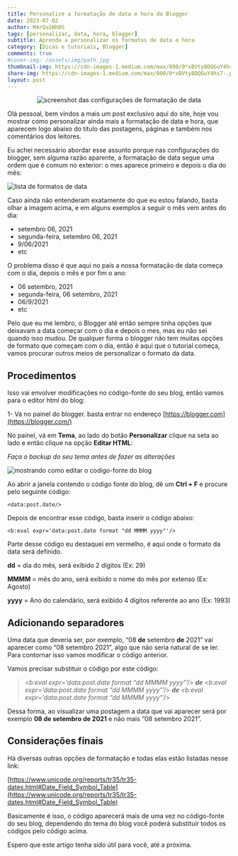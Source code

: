 ```yaml
---
title: Personalize a formatação de data e hora do Blogger
date: 2023-07-02
author: M4rQu1Nh0S
tags: [personalizar, data, hora, blogger]
subtitle: Aprenda a personalizar os formatos de data e hora
category: [Dicas e tutoriais, Blogger]
comments: true
#cover-img: /assets/img/path.jpg
thumbnail-img: https://cdn-images-1.medium.com/max/800/0*xBVty8DQGuY4hs7-.png
share-img: https://cdn-images-1.medium.com/max/800/0*xBVty8DQGuY4hs7-.png
layout: post
---
```


<p align='center'><img alt='screenshot das configurações de formatação de data' src="https://cdn-images-1.medium.com/max/800/0*xBVty8DQGuY4hs7-.png"/></p>
Olá pessoal, bem vindos a mais um post exclusivo aqui do site, hoje vou mostrar como personalizar ainda mais a formatação de data e hora, que aparecem logo abaixo do titulo das postagens, páginas e também nos comentários dos leitores.

Eu achei necessário abordar esse assunto porque nas configurações do blogger, sem alguma razão aparente, a formatação de data segue uma ordem que é comum no exterior: o mes aparece primeiro e depois o dia do mês:

![lista de formatos de data](https://cdn-images-1.medium.com/max/800/0*YU_4zREq31Unmg3g.png)

Caso ainda não entenderam exatamente do que eu estou falando, basta olhar a imagem acima, e em alguns exemplos a seguir o mês vem antes do dia:

-   setembro 06, 2021
-   segunda-feira, setembro 06, 2021
-   9/06/2021
-   etc

O problema disso é que aqui no país a nossa formatação de data começa com o dia, depois o mês e por fim o ano:

-   06 setembro, 2021
-   segunda-feira, 06 setembro, 2021
-   06/9/2021
-   etc

Pelo que eu me lembro, o Blogger até então sempre tinha opções que deixavam a data começar com o dia e depois o mes, mas eu não sei quando isso mudou. De qualquer forma o blogger não tem muitas opções de formato que começam com o dia, então é aqui que o tutorial começa, vamos procurar outros meios de personalizar o formato da data.

## Procedimentos

Isso vai envolver modificações no código-fonte do seu blog, então vamos para o editor html do blog:

1- Vá no painel do blogger. basta entrar no endereço [https://blogger.com](https://blogger.com/)

No painel, vá em **Tema**, ao lado do botão **Personalizar** clique na seta ao lado e então clique na opção **Editar HTML**:

_Faça o backup do seu tema antes de fazer as alterações_

![mostrando como editar o codigo-fonte do blog](https://cdn-images-1.medium.com/max/800/1*7ugvRKRObPv4VJYWdxefKQ.png)

Ao abrir a janela contendo o código fonte do blog, dê um **Ctrl + F** e procure pelo seguinte código:

	<data:post.date/>

Depois de encontrar esse código, basta inserir o código abaixo:

	<b:eval expr='data:post.date format "dd MMMM yyyy"'/>

Parte desse código eu destaquei em vermelho, é aqui onde o formato da data será definido.

**dd** = dia do mês, será exibido 2 dígitos (Ex: 29)

**MMMM** = mês do ano, será exibido o nome do mês por extenso (Ex: Agosto)

**yyyy** = Ano do calendário, será exibido 4 dígitos referente ao ano (Ex: 1993)

## Adicionando separadores

Uma data que deveria ser, por exemplo, “08 **de** setembro **de** 2021” vai aparecer como “08 setembro 2021”, algo que não seria natural de se ler. Para contornar isso vamos modificar o código anterior.

Vamos precisar substituir o código por este código:

> _<b:eval expr=’data:post.date format “dd MMMM yyyy”’/>_ **_de_** _<b:eval expr=’data:post.date format “dd MMMM yyyy”’/>_ **_de_** _<b:eval expr=’data:post.date format “dd MMMM yyyy”’/>_

Dessa forma, ao visualizar uma postagem a data que vai aparecer será por exemplo **08 de setembro de 2021** e não mais “08 setembro 2021”.

## Considerações finais

Há diversas outras opções de formatação e todas elas estão listadas nesse link:

[https://www.unicode.org/reports/tr35/tr35-dates.html#Date_Field_Symbol_Table](https://www.unicode.org/reports/tr35/tr35-dates.html#Date_Field_Symbol_Table)

Basicamente é isso, o código aparecerá mais de uma vez no código-fonte do seu blog, dependendo do tema do blog você poderá substituir todos os códigos pelo código acima.

Espero que este artigo tenha sido útil para você, até a próxima.
